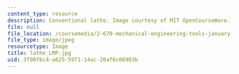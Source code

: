 ```yaml
---
content_type: resource
description: Conventional lathe. Image courtesy of MIT OpenCourseWare.
file: null
file_location: /coursemedia/2-670-mechanical-engineering-tools-january-iap-2004/3f98f6c4a625597114ac20af6c06903b_lathe_LMP.jpg
file_type: image/jpeg
resourcetype: Image
title: lathe_LMP.jpg
uid: 3f98f6c4-a625-5971-14ac-20af6c06903b
---
```

